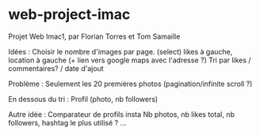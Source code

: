 # web-project-imac
Projet Web Imac1, par Florian Torres et Tom Samaille

Idées : 
Choisir le nombre d'images par page. (select)
likes à gauche, location à gauche (+ lien vers google maps avec l'adresse ?)
Tri par likes / commentaires? / date d'ajout

Problème : Seulement les 20 premières photos (pagination/infinite scroll ?)


En dessous du tri : 
Profil (photo, nb followers)

Autre idée :
Comparateur de profils insta 
Nb photos, nb likes total, nb followers, hashtag le plus utilisé ? ...
